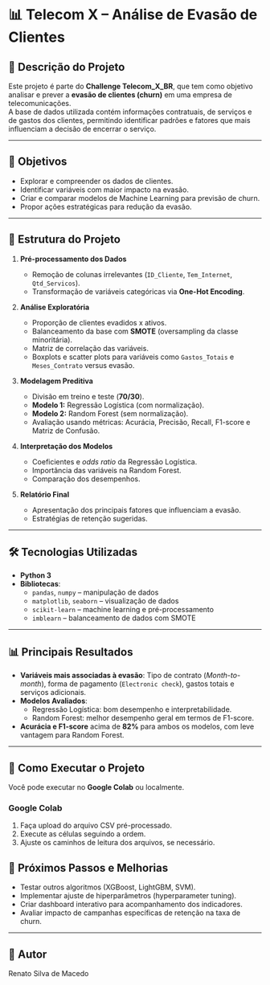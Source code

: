 # 📊 Telecom X – Análise de Evasão de Clientes

## 📌 Descrição do Projeto
Este projeto é parte do **Challenge Telecom_X_BR**, que tem como objetivo analisar e prever a **evasão de clientes (churn)** em uma empresa de telecomunicações.  
A base de dados utilizada contém informações contratuais, de serviços e de gastos dos clientes, permitindo identificar padrões e fatores que mais influenciam a decisão de encerrar o serviço.

---

## 🎯 Objetivos
- Explorar e compreender os dados de clientes.
- Identificar variáveis com maior impacto na evasão.
- Criar e comparar modelos de Machine Learning para previsão de churn.
- Propor ações estratégicas para redução da evasão.

---

## 📂 Estrutura do Projeto
1. **Pré-processamento dos Dados**
   - Remoção de colunas irrelevantes (`ID_Cliente`, `Tem_Internet`, `Qtd_Servicos`).
   - Transformação de variáveis categóricas via **One-Hot Encoding**.
   
2. **Análise Exploratória**
   - Proporção de clientes evadidos x ativos.
   - Balanceamento da base com **SMOTE** (oversampling da classe minoritária).
   - Matriz de correlação das variáveis.
   - Boxplots e scatter plots para variáveis como `Gastos_Totais` e `Meses_Contrato` versus evasão.

3. **Modelagem Preditiva**
   - Divisão em treino e teste (**70/30**).
   - **Modelo 1:** Regressão Logística (com normalização).
   - **Modelo 2:** Random Forest (sem normalização).
   - Avaliação usando métricas: Acurácia, Precisão, Recall, F1-score e Matriz de Confusão.

4. **Interpretação dos Modelos**
   - Coeficientes e *odds ratio* da Regressão Logística.
   - Importância das variáveis na Random Forest.
   - Comparação dos desempenhos.

5. **Relatório Final**
   - Apresentação dos principais fatores que influenciam a evasão.
   - Estratégias de retenção sugeridas.

---

## 🛠 Tecnologias Utilizadas
- **Python 3**
- **Bibliotecas**:
  - `pandas`, `numpy` – manipulação de dados
  - `matplotlib`, `seaborn` – visualização de dados
  - `scikit-learn` – machine learning e pré-processamento
  - `imblearn` – balanceamento de dados com SMOTE

---

## 📊 Principais Resultados
- **Variáveis mais associadas à evasão**: Tipo de contrato (*Month-to-month*), forma de pagamento (`Electronic check`), gastos totais e serviços adicionais.
- **Modelos Avaliados**:
  - Regressão Logística: bom desempenho e interpretabilidade.
  - Random Forest: melhor desempenho geral em termos de F1-score.
- **Acurácia e F1-score** acima de **82%** para ambos os modelos, com leve vantagem para Random Forest.

---

## 🚀 Como Executar o Projeto
Você pode executar no **Google Colab** ou localmente.

### Google Colab
1. Faça upload do arquivo CSV pré-processado.
2. Execute as células seguindo a ordem.
3. Ajuste os caminhos de leitura dos arquivos, se necessário.

## 📌 Próximos Passos e Melhorias
- Testar outros algoritmos (XGBoost, LightGBM, SVM).
- Implementar ajuste de hiperparâmetros (hyperparameter tuning).
- Criar dashboard interativo para acompanhamento dos indicadores.
- Avaliar impacto de campanhas específicas de retenção na taxa de churn.

---

## 👤 Autor

Renato Silva de Macedo
